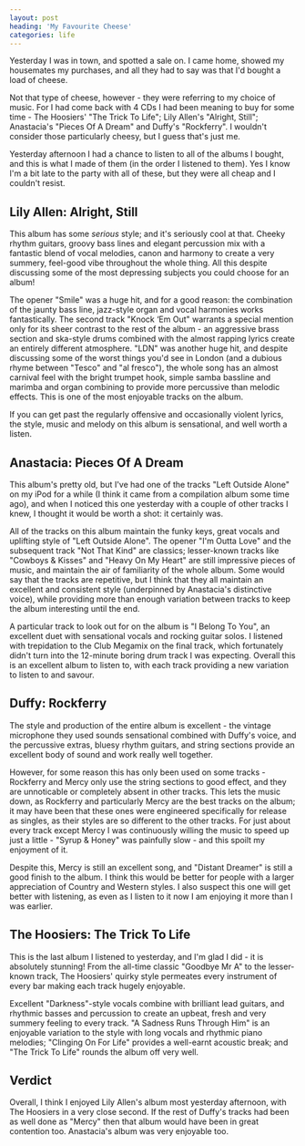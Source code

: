 ```yaml
---
layout: post
heading: 'My Favourite Cheese'
categories: life
---
```


Yesterday I was in town, and spotted a sale on. I came home, showed my housemates my purchases, and all they had to say was that I'd bought a load of cheese.

<!-- Replace missing image from http://media.chris-alexander.co.uk/wp-content/uploads/2009/07/cheese-mouse.jpg -->

Not that type of cheese, however - they were referring to my choice of music. For I had come back with 4 CDs I had been meaning to buy for some time - The Hoosiers' "The Trick To Life"; Lily Allen's "Alright, Still"; Anastacia's "Pieces Of A Dream" and Duffy's "Rockferry". I wouldn't consider those particularly cheesy, but I guess that's just me.

<!-- Replace missing image from http://media.chris-alexander.co.uk/wp-content/uploads/2009/07/finalcountdown.jpg -->

Yesterday afternoon I had a chance to listen to all of the albums I bought, and this is what I made of them (in the order I listened to them). Yes I know I'm a bit late to the party with all of these, but they were all cheap and I couldn't resist.

## Lily Allen: Alright, Still

This album has some *serious* style; and it's seriously cool at that. Cheeky rhythm guitars, groovy bass lines and elegant percussion mix with a fantastic blend of vocal melodies, canon and harmony to create a very summery, feel-good vibe throughout the whole thing. All this despite discussing some of the most depressing subjects you could choose for an album!

<!-- Replace missing image from http://media.chris-alexander.co.uk/wp-content/uploads/2009/07/lilyallen.jpg -->

The opener "Smile" was a huge hit, and for a good reason: the combination of the jaunty bass line, jazz-style organ and vocal harmonies works fantastically. The second track "Knock ‘Em Out" warrants a special mention only for its sheer contrast to the rest of the album - an aggressive brass section and ska-style drums combined with the almost rapping lyrics create an entirely different atmosphere. "LDN" was another huge hit, and despite discussing some of the worst things you'd see in London (and a dubious rhyme between "Tesco" and "al fresco"), the whole song has an almost carnival feel with the bright trumpet hook, simple samba bassline and marimba and organ combining to provide more percussive than melodic effects. This is one of the most enjoyable tracks on the album.

If you can get past the regularly offensive and occasionally violent lyrics, the style, music and melody on this album is sensational, and well worth a listen.

## Anastacia: Pieces Of A Dream

This album's pretty old, but I've had one of the tracks "Left Outside Alone" on my iPod for a while (I think it came from a compilation album some time ago), and when I noticed this one yesterday with a couple of other tracks I knew, I thought it would be worth a shot: it certainly was.

All of the tracks on this album maintain the funky keys, great vocals and uplifting style of "Left Outside Alone". The opener "I'm Outta Love" and the subsequent track "Not That Kind" are classics; lesser-known tracks like "Cowboys &amp; Kisses" and "Heavy On My Heart" are still impressive pieces of music, and maintain the air of familiarity of the whole album. Some would say that the tracks are repetitive, but I think that they all maintain an excellent and consistent style (underpinned by Anastacia's distinctive voice), while providing more than enough variation between tracks to keep the album interesting until the end.

<!-- Replace missing image from http://media.chris-alexander.co.uk/wp-content/uploads/2009/07/Anastacia.jpg -->

A particular track to look out for on the album is "I Belong To You", an excellent duet with sensational vocals and rocking guitar solos. I listened with trepidation to the Club Megamix on the final track, which fortunately didn't turn into the 12-minute boring drum track I was expecting. Overall this is an excellent album to listen to, with each track providing a new variation to listen to and savour.

## Duffy: Rockferry

The style and production of the entire album is excellent - the vintage microphone they used sounds sensational combined with Duffy's voice, and the percussive extras, bluesy rhythm guitars, and string sections provide an excellent body of sound and work really well together.

However, for some reason this has only been used on some tracks - Rockferry and Mercy only use the string sections to good effect, and they are unnoticable or completely absent in other tracks. This lets the music down, as Rockferry and particularly Mercy are the best tracks on the album; it may have been that these ones were engineered specifically for release as singles, as their styles are so different to the other tracks. For just about every track except Mercy I was continuously willing the music to speed up just a little - "Syrup &amp; Honey" was painfully slow - and this spoilt my enjoyment of it.

<!-- Replace missing image from http://media.chris-alexander.co.uk/wp-content/uploads/2009/07/Duffy.jpg -->

Despite this, Mercy is still an excellent song, and "Distant Dreamer" is still a good finish to the album. I think this would be better for people with a larger appreciation of Country and Western styles. I also suspect this one will get better with listening, as even as I listen to it now I am enjoying it more than I was earlier.

## The Hoosiers: The Trick To Life

This is the last album I listened to yesterday, and I'm glad I did - it is absolutely stunning! From the all-time classic "Goodbye Mr A" to the lesser-known track, The Hoosiers' quirky style permeates every instrument of every bar making each track hugely enjoyable.

<!-- Replace missing image from http://media.chris-alexander.co.uk/wp-content/uploads/2009/07/thehoosiers.jpg -->

Excellent "Darkness"-style vocals combine with brilliant lead guitars, and rhythmic basses and percussion to create an upbeat, fresh and very summery feeling to every track. "A Sadness Runs Through Him" is an enjoyable variation to the style with long vocals and rhythmic piano melodies; "Clinging On For Life" provides a well-earnt acoustic break; and "The Trick To Life" rounds the album off very well.

## Verdict

<!-- Replace missing image from http://media.chris-alexander.co.uk/wp-content/uploads/2009/07/alrightstill.jpg -->

Overall, I think I enjoyed Lily Allen's album most yesterday afternoon, with The Hoosiers in a very close second. If the rest of Duffy's tracks had been as well done as "Mercy" then that album would have been in great contention too. Anastacia's album was very enjoyable too. 
